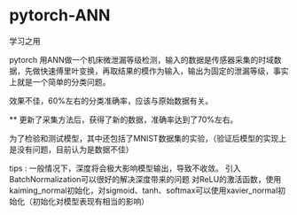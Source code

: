 # pytorch-ANN
学习之用

pytorch 用ANN做一个机床微泄漏等级检测，输入的数据是传感器采集的时域数据，先做快速傅里叶变换，再取结果的模作为输入，输出为固定的泄漏等级，事实上就是一个简单的分类问题。

效果不佳，60%左右的分类准确率，应该与原始数据有关。

** 更新了采集方法后，获得了新的数据，准确率达到了70%左右。

为了检验和测试模型，其中还包括了MNIST数据集的实验，（验证后模型的实现上是没有问题，目前认为是数据不佳）

tips : 
一般情况下，深度将会极大影响模型输出，导致不收敛。 引入BatchNormalization可以很好的解决深度带来的问题
对ReLU的激活函数，使用kaiming_normal初始化，对sigmoid、tanh、softmax可以使用xavier_normal初始化（初始化对模型表现有相当的影响）
